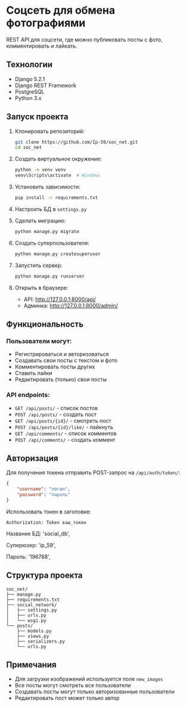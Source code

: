 # Соцсеть для обмена фотографиями

REST API для соцсети, где можно публиковать посты с фото, комментировать и лайкать.

## Технологии

- Django 5.2.1
- Django REST Framework
- PostgreSQL
- Python 3.x

## Запуск проекта

1. Клонировать репозиторий:
   
   ```bash
   git clone https://github.com/Ip-59/soc_net.git
   cd soc_net
   ```

2. Создать виртуальное окружение:
   
   ```bash
   python -m venv venv
   venv\Scripts\activate  # Windows
   ```

3. Установить зависимости:
   
   ```bash
   pip install -r requirements.txt
   ```

4. Настроить БД в `settings.py`

5. Сделать миграцию:
   
   ```bash
   python manage.py migrate
   ```

6. Создать суперпользователя:
   
   ```bash
   python manage.py createsuperuser
   ```

7. Запустить сервер:
   
   ```bash
   python manage.py runserver
   ```

8. Открыть в браузере:
   
   - API: http://127.0.0.1:8000/api/
   - Админка: http://127.0.0.1:8000/admin/

## Функциональность

### Пользователи могут:

- Регистрироваться и авторизоваться
- Создавать свои посты с текстом и фото
- Комментировать посты других
- Ставить лайки
- Редактировать (только) свои посты

### API endpoints:

- `GET /api/posts/` - список постов
- `POST /api/posts/` - создать пост
- `GET /api/posts/{id}/` - смотреть пост
- `POST /api/posts/{id}/like/` - лайкнуть
- `GET /api/comments/` - список комментов
- `POST /api/comments/` - создать коммент

## Авторизация

Для получения токена отправить POST-запрос на `/api/auth/token/`:

```json
{
    "username": "логин",
    "password": "пароль"
}
```

Использовать токен в заголовке:

```
Authorization: Token ваш_токен
```

Название БД: 'social_db',

Суперюзер: 'ip_59',

Пароль: '196788',

## Структура проекта

```
soc_net/
├── manage.py
├── requirements.txt
├── social_network/
│   ├── settings.py
│   ├── urls.py
│   └── wsgi.py
└── posts/
    ├── models.py
    ├── views.py
    ├── serializers.py
    └── urls.py
```

## Примечания

- Для загрузки изображений используется поле `new_images`
- Все посты могут смотреть все пользователи
- Создавать посты могут только авторизованные пользователи
- Редактировать пост может только автор
